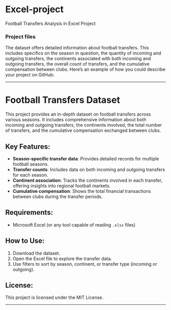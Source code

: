 # Excel-project
Football Transfers Analysis in Excel Project
### Project files
The dataset offers detailed information about football transfers. This includes specifics on the season in question, the quantity of incoming and outgoing transfers, the continents associated with both incoming and outgoing transfers, the overall count of transfers, and the cumulative compensation between clubs.
Here’s an example of how you could describe your project on GitHub:

---

# Football Transfers Dataset

This project provides an in-depth dataset on football transfers across various seasons. It includes comprehensive information about both incoming and outgoing transfers, the continents involved, the total number of transfers, and the cumulative compensation exchanged between clubs.

## Key Features:
- **Season-specific transfer data**: Provides detailed records for multiple football seasons.
- **Transfer counts**: Includes data on both incoming and outgoing transfers for each season.
- **Continent association**: Tracks the continents involved in each transfer, offering insights into regional football markets.
- **Cumulative compensation**: Shows the total financial transactions between clubs during the transfer periods.

## Requirements:
- Microsoft Excel (or any tool capable of reading `.xlsx` files)

## How to Use:
1. Download the dataset.
2. Open the Excel file to explore the transfer data.
3. Use filters to sort by season, continent, or transfer type (incoming or outgoing).

## License:
This project is licensed under the MIT License.

---
